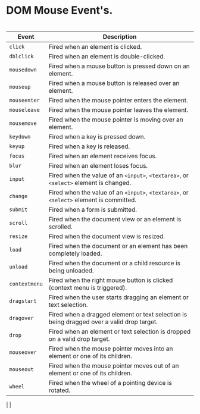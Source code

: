 # DOM Mouse Event's.
#
| Event          | Description                                                      |
|----------------|------------------------------------------------------------------|
| `click`        | Fired when an element is clicked.                                |
| `dblclick`     | Fired when an element is double-clicked.                         |
| `mousedown`    | Fired when a mouse button is pressed down on an element.         |
| `mouseup`      | Fired when a mouse button is released over an element.           |
| `mouseenter`   | Fired when the mouse pointer enters the element.                 |
| `mouseleave`   | Fired when the mouse pointer leaves the element.                 |
| `mousemove`    | Fired when the mouse pointer is moving over an element.          |
| `keydown`      | Fired when a key is pressed down.                                |
| `keyup`        | Fired when a key is released.                                    |
| `focus`        | Fired when an element receives focus.                            |
| `blur`         | Fired when an element loses focus.                               |
| `input`        | Fired when the value of an `<input>`, `<textarea>`, or `<select>` element is changed. |
| `change`       | Fired when the value of an `<input>`, `<textarea>`, or `<select>` element is committed. |
| `submit`       | Fired when a form is submitted.                                  |
| `scroll`       | Fired when the document view or an element is scrolled.          |
| `resize`       | Fired when the document view is resized.                         |
| `load`         | Fired when the document or an element has been completely loaded.|
| `unload`       | Fired when the document or a child resource is being unloaded.   |
| `contextmenu`  | Fired when the right mouse button is clicked (context menu is triggered). |
| `dragstart`    | Fired when the user starts dragging an element or text selection.|
| `dragover`     | Fired when a dragged element or text selection is being dragged over a valid drop target. |
| `drop`         | Fired when an element or text selection is dropped on a valid drop target. |
| `mouseover`    | Fired when the mouse pointer moves into an element or one of its children. |
| `mouseout`     | Fired when the mouse pointer moves out of an element or one of its children. |
| `wheel`        | Fired when the wheel of a pointing device is rotated.            |
|
|